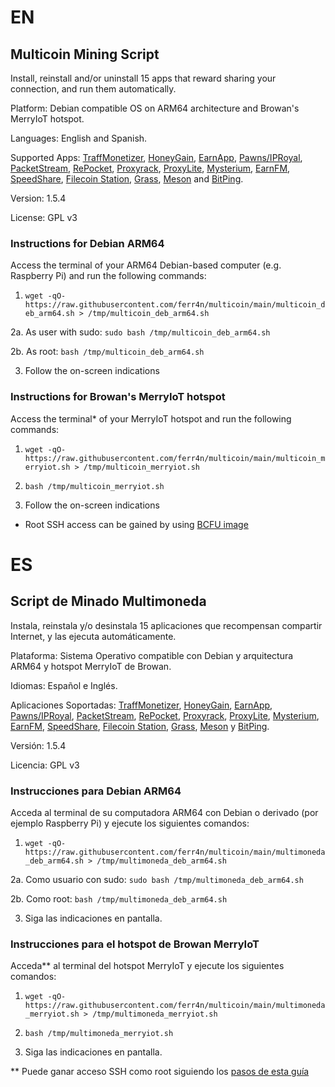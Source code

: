 # EN
## Multicoin Mining Script
Install, reinstall and/or uninstall 15 apps that reward sharing your connection, and run them automatically.

Platform: Debian compatible OS on ARM64 architecture and Browan's MerryIoT hotspot.

Languages: English and Spanish.

Supported Apps: [TraffMonetizer](https://traffmonetizer.com/?aff=1042706), [HoneyGain](https://r.honeygain.me/MULTI8D9DA), [EarnApp](https://earnapp.com/i/zJDVLbf9), [Pawns/IPRoyal](https://pawns.app/?r=1262397), [PacketStream](https://packetstream.io/?psr=4tx2), [RePocket](https://link.repocket.co/N6up), [Proxyrack](https://peer.proxyrack.com/ref/zc9zfiz8nlp8of0mk2mujzbll9iv8sd85vvepfdg), [ProxyLite](https://proxylite.ru/?r=VXCFMG4X&utm_source=G), [Mysterium](https://mystnodes.co/?referral_code=qs4DTlbdhLyEsK0QFFVZYZlsY1MRBrbajZqXhZGc), [EarnFM](https://earn.fm/ref/FRAN6E6B), [SpeedShare](https://speedshare.app/?ref=Ferran), [Filecoin Station](https://www.filstation.app/), [Grass](https://app.getgrass.io/register/?referralCode=OleETddLHuKjiki), [Meson](https://meson.network) and [BitPing](https://app.bitping.com?r=hxQvBwhm).

Version: 1.5.4

License: GPL v3

### Instructions for Debian ARM64
Access the terminal of your ARM64 Debian-based computer (e.g. Raspberry Pi) and run the following commands:

1. `wget -qO- https://raw.githubusercontent.com/ferr4n/multicoin/main/multicoin_deb_arm64.sh > /tmp/multicoin_deb_arm64.sh`

2a. As user with sudo: `sudo bash /tmp/multicoin_deb_arm64.sh`

2b. As root: `bash /tmp/multicoin_deb_arm64.sh`

3. Follow the on-screen indications

### Instructions for Browan's MerryIoT hotspot
Access the terminal* of your MerryIoT hotspot and run the following commands:

1. `wget -qO- https://raw.githubusercontent.com/ferr4n/multicoin/main/multicoin_merryiot.sh > /tmp/multicoin_merryiot.sh`

2. `bash /tmp/multicoin_merryiot.sh`

3. Follow the on-screen indications

* Root SSH access can be gained by using [BCFU image](https://drive.google.com/drive/folders/1xxxJP7udmXkyyLGqBmzz7l15Ing898cl)

# ES
## Script de Minado Multimoneda
Instala, reinstala y/o desinstala 15 aplicaciones que recompensan compartir Internet, y las ejecuta automáticamente.

Plataforma: Sistema Operativo compatible con Debian y arquitectura ARM64 y hotspot MerryIoT de Browan.

Idiomas: Español e Inglés.

Aplicaciones Soportadas: [TraffMonetizer](https://traffmonetizer.com/?aff=1042706), [HoneyGain](https://r.honeygain.me/MULTI8D9DA), [EarnApp](https://earnapp.com/i/zJDVLbf9), [Pawns/IPRoyal](https://pawns.app/?r=1262397), [PacketStream](https://packetstream.io/?psr=4tx2), [RePocket](https://link.repocket.co/N6up), [Proxyrack](https://peer.proxyrack.com/ref/zc9zfiz8nlp8of0mk2mujzbll9iv8sd85vvepfdg), [ProxyLite](https://proxylite.ru/?r=VXCFMG4X&utm_source=G), [Mysterium](https://mystnodes.co/?referral_code=qs4DTlbdhLyEsK0QFFVZYZlsY1MRBrbajZqXhZGc), [EarnFM](https://earn.fm/ref/FRAN6E6B), [SpeedShare](https://speedshare.app/?ref=Ferran), [Filecoin Station](https://www.filstation.app/), [Grass](https://app.getgrass.io/register/?referralCode=OleETddLHuKjiki), [Meson](https://meson.network) y [BitPing](https://app.bitping.com?r=hxQvBwhm).

Versión: 1.5.4

Licencia: GPL v3

### Instrucciones para Debian ARM64
Acceda al terminal de su computadora ARM64 con Debian o derivado (por ejemplo Raspberry Pi) y ejecute los siguientes comandos:

1. `wget -qO- https://raw.githubusercontent.com/ferr4n/multicoin/main/multimoneda_deb_arm64.sh > /tmp/multimoneda_deb_arm64.sh`

2a. Como usuario con sudo: `sudo bash /tmp/multimoneda_deb_arm64.sh`

2b. Como root: `bash /tmp/multimoneda_deb_arm64.sh`

3. Siga las indicaciones en pantalla.

### Instrucciones para el hotspot de Browan MerryIoT
Acceda** al terminal del hotspot MerryIoT y ejecute los siguientes comandos:

1. `wget -qO- https://raw.githubusercontent.com/ferr4n/multicoin/main/multimoneda_merryiot.sh > /tmp/multimoneda_merryiot.sh`

2. `bash /tmp/multimoneda_merryiot.sh`

3. Siga las indicaciones en pantalla.

** Puede ganar acceso SSH como root siguiendo los [pasos de esta guía](https://telegra.ph/Activar-SSH-con-BCFU-en-Browan-MerryIoT-02-17)
